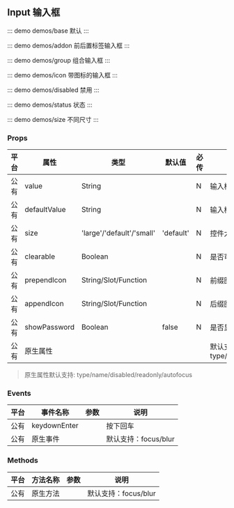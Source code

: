 ## Input 输入框

::: demo demos/base 默认
:::

::: demo demos/addon 前后置标签输入框
:::

::: demo demos/group 组合输入框
:::

::: demo demos/icon 带图标的输入框
:::

::: demo demos/disabled 禁用
:::

::: demo demos/status 状态
:::

::: demo demos/size 不同尺寸
:::

### Props
| 平台 | 属性 | 类型 | 默认值 | 必传 | 说明 |
|-----|-----|-----|-----|-----|-----|
公有|value|String| |N|输入框的值
公有|defaultValue|String| |N|输入框的默认值
公有|size|'large'/'default'/'small'|'default'|N|控件大小
公有|clearable|Boolean| |N|是否可清空
公有|prependIcon|String/Slot/Function| |N|前缀图标
公有|appendIcon|String/Slot/Function| |N|后缀图标
公有|showPassword|Boolean|false|N|是否显示切换密码图标
公有|原生属性| | | |默认支持：type/name/autofocus/disabled/readonly/maxlength|

>原生属性默认支持: type/name/disabled/readonly/autofocus

### Events
| 平台 | 事件名称 | 参数 | 说明 |
|-----|-----|-----|-----|
|公有|keydownEnter| |按下回车|
|公有|原生事件| |默认支持：focus/blur|

### Methods
| 平台 | 方法名称 | 参数 | 说明 |
|-----|-----|-----|-----|
|公有|原生方法| |默认支持：focus/blur|
